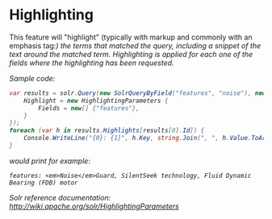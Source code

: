 # Highlighting

This feature will "highlight" (typically with markup and commonly with an emphasis tag:<em>) the terms that matched the query, including a snippet of the text around the matched term. Highlighting is applied for each one of the fields where the highlighting has been requested.

Sample code:

```c#
var results = solr.Query(new SolrQueryByField("features", "noise"), new QueryOptions {
    Highlight = new HighlightingParameters {
        Fields = new[] {"features"},
    }
});
foreach (var h in results.Highlights[results[0].Id]) {
    Console.WriteLine("{0}: {1}", h.Key, string.Join(", ", h.Value.ToArray()));
}
```
would print for example:

```
features: <em>Noise</em>Guard, SilentSeek technology, Fluid Dynamic Bearing (FDB) motor
```



Solr reference documentation: http://wiki.apache.org/solr/HighlightingParameters
